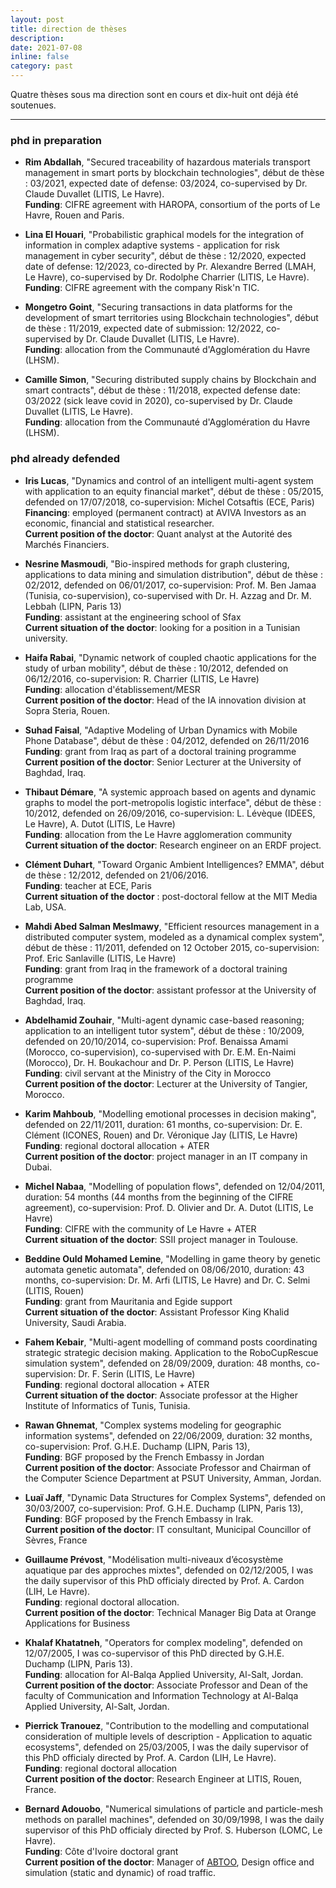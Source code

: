 ```yaml
---
layout: post
title: direction de thèses
description: 
date: 2021-07-08
inline: false
category: past
---
```


Quatre thèses sous ma direction sont en cours et dix-huit ont déjà été soutenues.

***

### phd in preparation

* **Rim Abdallah**, "Secured traceability of hazardous materials transport management in smart ports by blockchain technologies", début de thèse : 03/2021, expected date of defense: 03/2024, co-supervised by Dr. Claude Duvallet (LITIS, Le Havre).  
**Funding**: CIFRE agreement with HAROPA, consortium of the ports of Le Havre, Rouen and Paris.

* **Lina El Houari**, "Probabilistic graphical models for the integration of information in complex adaptive systems - application for risk management in cyber security", début de thèse : 12/2020, expected date of defense: 12/2023, co-directed by Pr. Alexandre Berred (LMAH, Le Havre), co-supervised by Dr. Rodolphe Charrier (LITIS, Le Havre).  
**Funding**: CIFRE agreement with the company Risk'n TIC.

* **Mongetro Goint**, "Securing transactions in data platforms for the development of smart territories using Blockchain technologies", début de thèse : 11/2019, expected date of submission: 12/2022, co-supervised by Dr. Claude Duvallet (LITIS, Le Havre).  
**Funding**: allocation from the Communauté d'Agglomération du Havre (LHSM).

* **Camille Simon**, "Securing distributed supply chains by Blockchain and smart contracts", début de thèse : 11/2018, expected defense date: 03/2022 (sick leave covid in 2020), co-supervised by Dr. Claude Duvallet (LITIS, Le Havre).  
**Funding**: allocation from the Communauté d'Agglomération du Havre (LHSM).

### phd already defended

* **Iris Lucas**, "Dynamics and control of an intelligent multi-agent system with application to an equity financial market", début de thèse : 05/2015, defended on 17/07/2018, co-supervision: Michel Cotsaftis (ECE, Paris)  
**Financing**: employed (permanent contract) at AVIVA Investors as an economic, financial and statistical researcher.  
**Current position of the doctor**: Quant analyst at the Autorité des Marchés Financiers.

* **Nesrine Masmoudi**, "Bio-inspired methods for graph clustering, applications to data mining and simulation distribution", début de thèse : 02/2012, defended on 06/01/2017, co-supervision: Prof. M. Ben Jamaa (Tunisia, co-supervision), co-supervised with Dr. H. Azzag and Dr. M. Lebbah (LIPN, Paris 13)  
**Funding**: assistant at the engineering school of Sfax  
**Current situation of the doctor**: looking for a position in a Tunisian university.

* **Haifa Rabai**, "Dynamic network of coupled chaotic applications for the study of urban mobility", début de thèse : 10/2012, defended on 06/12/2016, co-supervision: R. Charrier (LITIS, Le Havre)  
**Funding**: allocation d'établissement/MESR  
**Current position of the doctor**: Head of the IA innovation division at Sopra Steria, Rouen.

* **Suhad Faisal**, "Adaptive Modeling of Urban Dynamics with Mobile Phone Database", début de thèse : 04/2012, defended on 26/11/2016  
**Funding**: grant from Iraq as part of a doctoral training programme  
**Current position of the doctor**: Senior Lecturer at the University of Baghdad, Iraq.

* **Thibaut Démare**, "A systemic approach based on agents and dynamic graphs to model the port-metropolis logistic interface", début de thèse : 10/2012, defended on 26/09/2016, co-supervision: L. Lévèque (IDEES, Le Havre), A. Dutot (LITIS, Le Havre)  
**Funding**: allocation from the Le Havre agglomeration community  
**Current situation of the doctor**: Research engineer on an ERDF project.

* **Clément Duhart**, "Toward Organic Ambient Intelligences? EMMA", début de thèse : 12/2012, defended on 21/06/2016.  
**Funding**: teacher at ECE, Paris  
**Current situation of the doctor** : post-doctoral fellow at the MIT Media Lab, USA.

* **Mahdi Abed Salman Meslmawy**, "Efficient resources management in a distributed computer system, modeled as a dynamical complex system", début de thèse : 11/2011, defended on 12 October 2015, co-supervision: Prof. Eric Sanlaville (LITIS, Le Havre)  
**Funding**: grant from Iraq in the framework of a doctoral training programme  
**Current position of the doctor**: assistant professor at the University of Baghdad, Iraq.

* **Abdelhamid Zouhair**, "Multi-agent dynamic case-based reasoning; application to an intelligent tutor system", début de thèse : 10/2009, defended on 20/10/2014, co-supervision: Prof. Benaissa Amami (Morocco, co-supervision), co-supervised with Dr. E.M. En-Naimi (Morocco), Dr. H. Boukachour and Dr. P. Person (LITIS, Le Havre)  
**Funding**: civil servant at the Ministry of the City in Morocco  
**Current position of the doctor**: Lecturer at the University of Tangier, Morocco.

* **Karim Mahboub**, "Modelling emotional processes in decision making", defended on 22/11/2011, duration: 61 months, co-supervision: Dr. E. Clément (ICONES, Rouen) and Dr. Véronique Jay (LITIS, Le Havre)  
**Funding**: regional doctoral allocation + ATER  
**Current position of the doctor**: project manager in an IT company in Dubai.

* **Michel Nabaa**, "Modelling of population flows", defended on 12/04/2011, duration: 54 months (44 months from the beginning of the CIFRE agreement), co-supervision: Prof. D. Olivier and Dr. A. Dutot (LITIS, Le Havre)  
**Funding**: CIFRE with the community of Le Havre + ATER  
**Current situation of the doctor**: SSII project manager in Toulouse.

* **Beddine Ould Mohamed Lemine**, "Modelling in game theory by genetic automata genetic automata", defended on 08/06/2010, duration: 43 months, co-supervision: Dr. M. Arfi (LITIS, Le Havre) and Dr. C. Selmi (LITIS, Rouen)  
**Funding**: grant from Mauritania and Egide support  
**Current situation of the doctor**: Assistant Professor King Khalid University, Saudi Arabia.

* **Fahem Kebair**, "Multi-agent modelling of command posts coordinating strategic strategic decision making. Application to the RoboCupRescue simulation system", defended on 28/09/2009, duration: 48 months, co-supervision: Dr. F. Serin (LITIS, Le Havre)  
**Funding**: regional doctoral allocation + ATER  
**Current situation of the doctor**: Associate professor at the Higher Institute of Informatics of Tunis, Tunisia.

* **Rawan Ghnemat**, "Complex systems modeling for geographic information systems", defended on 22/06/2009, duration: 32 months, co-supervision: Prof. G.H.E. Duchamp (LIPN, Paris 13),  
**Funding**: BGF proposed by the French Embassy in Jordan  
**Current position of the doctor**: Associate Professor and Chairman of the Computer Science Department at PSUT University, Amman, Jordan.

* **Luaï Jaff**, "Dynamic Data Structures for Complex Systems", defended on 30/03/2007, co-supervision: Prof. G.H.E. Duchamp (LIPN, Paris 13),  
**Funding**: BGF proposed by the French Embassy in Irak.  
**Current position of the doctor**: IT consultant, Municipal Councillor of Sèvres, France

* **Guillaume Prévost**, "Modélisation multi-niveaux d’écosystème aquatique par des approches mixtes", defended on 02/12/2005, I was the daily supervisor of this PhD officialy directed by Prof. A. Cardon (LIH, Le Havre).  
**Funding**: regional doctoral allocation.  
**Current position of the doctor**: Technical Manager Big Data at Orange Applications for Business

* **Khalaf Khatatneh**, "Operators for complex modeling", defended on 12/07/2005, I was co-supervisor of this PhD directed by G.H.E. Duchamp (LIPN, Paris 13).  
**Funding**: allocation for Al-Balqa Applied University, Al-Salt, Jordan.  
**Current position of the doctor**: Associate Professor and Dean of the faculty of Communication and Information Technology at Al-Balqa Applied University, Al-Salt, Jordan.

* **Pierrick Tranouez**, "Contribution to the modelling and computational consideration of multiple levels of description - Application to aquatic ecosystems", defended on 25/03/2005, I was the daily supervisor of this PhD officialy directed by Prof. A. Cardon (LIH, Le Havre).  
**Funding**: regional doctoral allocation  
**Current position of the doctor**: Research Engineer at LITIS, Rouen, France.

* **Bernard Adouobo**, "Numerical simulations of particle and particle-mesh methods on parallel machines", defended on 30/09/1998, I was the daily supervisor of this PhD officialy directed by Prof. S. Huberson (LOMC, Le Havre).  
**Funding**: Côte d'Ivoire doctoral grant  
**Current position of the doctor**: Manager of [ABTOO](http://www.abtoo.com), Design office and simulation (static and dynamic) of road traffic.







